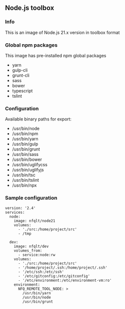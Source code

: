 ## Node.js toolbox

### Info
This is an image of Node.js 21.x version  in toolbox format

### Global npm packages
This image has pre-installed npm global packages

 - yarn
 - gulp-cli
 - grunt-cli
 - sass
 - bower
 - typescript
 - tslint

### Configuration
Available binary paths for export:

- /usr/bin/node
- /usr/bin/npm
- /usr/bin/yarn
- /usr/bin/gulp
- /usr/bin/grunt
- /usr/bin/sass
- /usr/bin/bower
- /usr/bin/uglifycss
- /usr/bin/uglifyjs
- /usr/bin/tsc
- /usr/bin/tslint
- /usr/bin/npx

### Sample configuration
```
version: '2.4'
services:
  node:
    image: nfqlt/node21
    volumes:
      - './src:/home/project/src'
      - /tmp

  dev:
    image: nfqlt/dev
    volumes_from:
      - service:node:rw
    volumes:
      - './src:/home/project/src'
      - '/home/project/.ssh:/home/project/.ssh'
      - '/etc/ssh:/etc/ssh'
      - '/etc/gitconfig:/etc/gitconfig'
      - '/etc/environment:/etc/environment-vm:ro'
    environment:
      NFQ_REMOTE_TOOL_NODE: >
        /usr/bin/yarn
        /usr/bin/node
        /usr/bin/grunt
```

